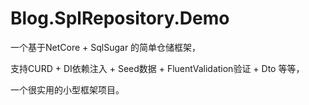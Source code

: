 # Blog.SplRepository.Demo

一个基于NetCore + SqlSugar 的简单仓储框架，

支持CURD + DI依赖注入 + Seed数据 + FluentValidation验证 + Dto 等等，

一个很实用的小型框架项目。
